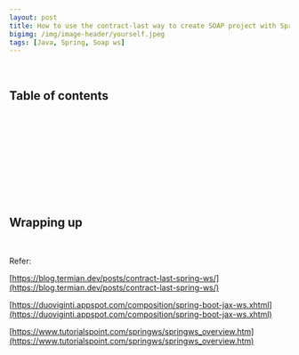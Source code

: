 ```yaml
---
layout: post
title: How to use the contract-last way to create SOAP project with Spring boot
bigimg: /img/image-header/yourself.jpeg
tags: [Java, Spring, Soap ws]
---
```





<br>

## Table of contents





<br>

## 






<br>

## 






<br>

## 





<br>

## Wrapping up





<br>

Refer:

[https://blog.termian.dev/posts/contract-last-spring-ws/](https://blog.termian.dev/posts/contract-last-spring-ws/)

[https://duoviginti.appspot.com/composition/spring-boot-jax-ws.xhtml](https://duoviginti.appspot.com/composition/spring-boot-jax-ws.xhtml)

[https://www.tutorialspoint.com/springws/springws_overview.htm](https://www.tutorialspoint.com/springws/springws_overview.htm)